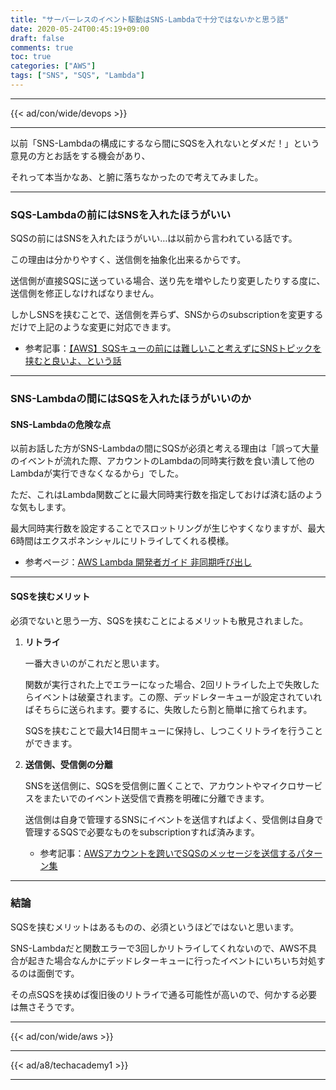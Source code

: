 ```yaml
---
title: "サーバーレスのイベント駆動はSNS-Lambdaで十分ではないかと思う話"
date: 2020-05-24T00:45:19+09:00
draft: false
comments: true
toc: true
categories: ["AWS"]
tags: ["SNS", "SQS", "Lambda"]
---
```


<!--more-->

---

{{< ad/con/wide/devops >}}

---

以前「SNS-Lambdaの構成にするなら間にSQSを入れないとダメだ！」という意見の方とお話をする機会があり、

それって本当かなあ、と腑に落ちなかったので考えてみました。

---

### SQS-Lambdaの前にはSNSを入れたほうがいい

SQSの前にはSNSを入れたほうがいい…は以前から言われている話です。

この理由は分かりやすく、送信側を抽象化出来るからです。

送信側が直接SQSに送っている場合、送り先を増やしたり変更したりする度に、送信側を修正しなければなりません。

しかしSNSを挟むことで、送信側を弄らず、SNSからのsubscriptionを変更するだけで上記のような変更に対応できます。

- 参考記事：[【AWS】SQSキューの前には難しいこと考えずにSNSトピックを挟むと良いよ、という話](https://dev.classmethod.jp/articles/sns-topic-should-be-placed-behind-sqs-queue/)

---

### SNS-Lambdaの間にはSQSを入れたほうがいいのか

#### SNS-Lambdaの危険な点

以前お話した方がSNS-Lambdaの間にSQSが必須と考える理由は「誤って大量のイベントが流れた際、アカウントのLambdaの同時実行数を食い潰して他のLambdaが実行できなくなるから」でした。

ただ、これはLambda関数ごとに最大同時実行数を指定しておけば済む話のような気もします。

最大同時実行数を設定することでスロットリングが生じやすくなりますが、最大6時間はエクスポネンシャルにリトライしてくれる模様。

- 参考ページ：[AWS Lambda 開発者ガイド 非同期呼び出し](https://docs.aws.amazon.com/ja_jp/lambda/latest/dg/invocation-async.html)

---

#### SQSを挟むメリット

必須でないと思う一方、SQSを挟むことによるメリットも散見されました。

1. **リトライ**

    一番大きいのがこれだと思います。

    関数が実行された上でエラーになった場合、2回リトライした上で失敗したらイベントは破棄されます。この際、デッドレターキューが設定されていればそちらに送られます。要するに、失敗したら割と簡単に捨てられます。

    SQSを挟むことで最大14日間キューに保持し、しつこくリトライを行うことができます。

2. **送信側、受信側の分離**

    SNSを送信側に、SQSを受信側に置くことで、アカウントやマイクロサービスをまたいでのイベント送受信で責務を明確に分離できます。

    送信側は自身で管理するSNSにイベントを送信すればよく、受信側は自身で管理するSQSで必要なものをsubscriptionすれば済みます。

    - 参考記事：[AWSアカウントを跨いでSQSのメッセージを送信するパターン集](https://dev.classmethod.jp/articles/cross-account-sqs-message-send-patterns/)

---

### 結論

SQSを挟むメリットはあるものの、必須というほどではないと思います。

SNS-Lambdaだと関数エラーで3回しかリトライしてくれないので、AWS不具合が起きた場合なんかにデッドレターキューに行ったイベントにいちいち対処するのは面倒です。

その点SQSを挟めば復旧後のリトライで通る可能性が高いので、何かする必要は無さそうです。

---

{{< ad/con/wide/aws >}}

---

{{< ad/a8/techacademy1 >}}

---
